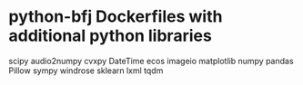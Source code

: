 # python-bfj Dockerfiles with additional python libraries
scipy audio2numpy cvxpy DateTime ecos imageio matplotlib numpy pandas Pillow sympy windrose sklearn lxml tqdm
